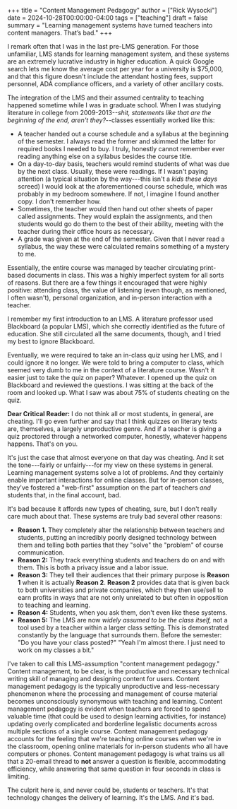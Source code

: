 +++
title = "Content Management Pedagogy"
author = ["Rick Wysocki"]
date = 2024-10-28T00:00:00-04:00
tags = ["teaching"]
draft = false
summary = "Learning management systems have turned teachers into content managers. That’s bad."
+++

I remark often that I was in the last pre-LMS generation. For those
unfamiliar, LMS stands for learning management system, and these systems
are an extremely lucrative industry in higher education. A quick Google
search lets me know the average cost per year for a university is
$75,000, and that this figure doesn't include the attendant hosting
fees, support personnel, ADA compliance officers, and a variety of other
ancillary costs.

The integration of the LMS and their assumed centrality to teaching
happened sometime while I was in graduate school. When I was studying
literature in college from 2009-2013--_shit, statements like that are
the beginning of the end, aren't they?_--classes essentially worked like
this:

-   A teacher handed out a course schedule and a syllabus at the beginning
    of the semester. I always read the former and skimmed the latter for
    required books I needed to buy. I truly, honestly cannot remember ever
    reading anything else on a syllabus besides the course title.
-   On a day-to-day basis, teachers would remind students of what was due
    by the next class. Usually, these were readings. If I wasn't paying
    attention (a typical situation by the way---this isn't a _kids these
    days_ screed) I would look at the aforementioned course schedule,
    which was probably in my bedroom somewhere. If not, I imagine I found
    another copy. I don't remember how.
-   Sometimes, the teacher would then hand out other sheets of paper
    called assignments. They would explain the assignments, and then
    students would go do them to the best of their ability, meeting with
    the teacher during their office hours as necessary.
-   A grade was given at the end of the semester. Given that I never read
    a syllabus, the way these were calculated remains something of a
    mystery to me.

Essentially, the entire course was managed by teacher circulating
print-based documents in class. This was a highly imperfect system for
all sorts of reasons. But there are a few things it encouraged that were
highly positive: attending class, the value of listening (even though,
as mentioned, I often wasn't), personal organization, and in-person
interaction with a teacher.

I remember my first introduction to an LMS. A literature professor used
Blackboard (a popular LMS), which she correctly identified as the future
of education. She still circulated all the same documents, though, and I
tried my best to ignore Blackboard.

Eventually, we were required to take an in-class quiz using her LMS, and
I could ignore it no longer. We were told to bring a computer to class,
which seemed very dumb to me in the context of a literature course.
Wasn't it easier just to take the quiz on paper? Whatever. I opened up
the quiz on Blackboard and reviewed the questions. I was sitting at the
back of the room and looked up. What I saw was about 75% of students
cheating on the quiz.

**Dear Critical Reader:** I do not think all or most students, in general,
are cheating. I'll go even further and say that I think quizzes on
literary texts are, themselves, a largely unproductive genre. And if a
teacher is giving a quiz proctored through a networked computer,
honestly, whatever happens happens. That's on you.

It's just the case that almost everyone on that day was cheating. And it
set the tone---fairly or unfairly---for my view on these systems in
general. Learning management systems solve a lot of problems. And they
certainly enable important interactions for online classes. But for
in-person classes, they've fostered a "web-first" assumption on the part
of teachers _and_ students that, in the final account, bad.

It's bad because it affords new types of cheating, sure, but I don't
really care much about that. These systems are truly bad several other
reasons:

-   **Reason 1.** They completely alter the relationship between teachers
    and students, putting an incredibly poorly designed technology between
    them and telling both parties that they "solve" the "problem" of
    course communication.
-   **Reason 2:** They track everything students and teachers do on and with
    them. This is both a privacy issue and a labor issue.
-   **Reason 3:** They tell their audiences that their primary purpose is
    **Reason 1** when it is actually **Reason 2**. **Reason 2** provides data
    that is given back to both universities and private companies, which
    they then use/sell to earn profits in ways that are not only unrelated
    to but often in opposition to teaching and learning.
-   **Reason 4:** Students, when you ask them, don't even like these
    systems.
-   **Reason 5:** The LMS are now _widely assumed to be the class itself,_
    not a tool used by a teacher within a larger class setting. This is
    demonstrated constantly by the language that surrounds them. Before
    the semester: "Do you have your class posted?" "Yeah I'm almost there.
    I just need to work on my classes a bit."

I've taken to call this LMS-assumption "content management pedagogy."
Content management, to be clear, is the productive and necessary
technical writing skill of managing and designing content for users.
Content management pedagogy is the typically unproductive and
less-necessary phenomenon where the processing and management of course
material becomes unconsciously synonymous with teaching and learning.
Content management pedagogy is evident when teachers are forced to spend
valuable time (that could be used to design learning activities, for
instance) updating overly complicated and borderline legalistic
documents across multiple sections of a single course. Content
management pedagogy accounts for the feeling that we're teaching online
courses when we're _in_ the classroom, opening online materials for
in-person students who all have computers or phones. Content management
pedagogy is what trains us all that a 20-email thread to **not** answer a
question is flexible, accommodating efficiency, while answering that
same question in four seconds in class is limiting.

The culprit here is, and never could be, students or teachers. It's that
technology changes the delivery of learning. It's the LMS. And it's bad.
